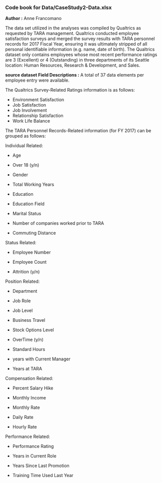 ### Code book for Data/CaseStudy2-Data.xlsx
**Author :** Anne Francomano

The data set utilized in the analyses was compiled by Qualtrics as requested by TARA management. Qualtrics conducted employee satisfaction surveys and merged the survey results with TARA personnel records for 2017 Fiscal Year, ensuring it was ultimately stripped of all personal identifiable information (e.g. name, date of birth). The Qualtrics dataset only contains employees whose most recent performance ratings are 3 (Excellent) or 4 (Outstanding) in three departments of its Seattle location: Human Resources, Research & Development, and Sales.

**source dataset Field Descriptions :** 
A total of 37 data elements per employee entry were available. 

The Qualtrics Survey-Related Ratings information is as follows:  

- Environment Satisfaction
- Job Satisfaction
- Job Involvement
- Relationship Satisfaction
- Work Life Balance



The TARA Personnel Records-Related information (for FY 2017) can be grouped as follows:

Individual Related:

- Age

- Over 18 (y/n)

- Gender

- Total Working Years

- Education

- Education Field

- Marital Status

- Number of companies worked prior to TARA

- Commuting Distance

Status Related:

- Employee Number

- Employee Count

- Attrition (y/n)


Position Related:

- Department

- Job Role

- Job Level

- Business Travel

- Stock Options Level

- OverTime (y/n)

- Standard Hours

- years with Current Manager

- Years at TARA


Compensation Related:

- Percent Salary Hike

- Monthly Income

- Monthly Rate

- Daily Rate

- Hourly Rate


Performance Related:

- Performance Rating

- Years in Current Role

- Years Since Last Promotion

- Training Time Used Last Year

